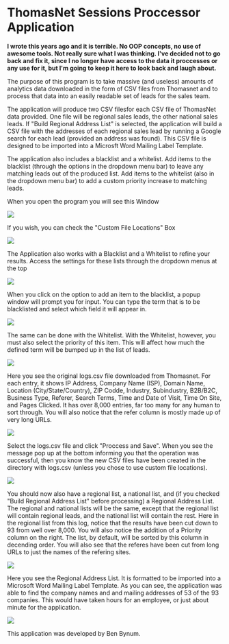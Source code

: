 # ThomasNet Sessions Proccessor Application

**I wrote this years ago and it is terrible. No OOP concepts, no use of awesome tools. Not really sure what I was thinking. I've decided not to go back and fix it, since I no longer have access to the data it proccesses or any use for it, but I'm going to keep it here to look back and laugh about.**

The purpose of this program is to take massive (and useless) amounts of analytics data downloaded in the form of CSV files from 
Thomasnet and to process that data into an easily readable set of leads for the sales team. 

The application will produce two CSV filesfor each CSV file of ThomasNet data provided. One file will be regional sales leads, 
the other national sales leads. If "Build Regional Address List" is selected, the application will build a CSV file with the addresses
of each regional sales lead by running a Google search for each lead (provided an address was found). This CSV file is designed to be
imported into a Microsft Word Mailing Label Template.

The application also includes a blacklist and a whitelist. Add items to the blacklist (through the options in the dropdown menu bar) to
leave any matching leads out of the produced list. Add items to the whitelist (also in the dropdown menu bar) to add a custom priority
increase to matching leads.

When you open the program you will see this Window

![](https://i.imgur.com/sQB15dk.jpg)



If you wish, you can check the "Custom File Locations" Box

![](https://i.imgur.com/225nT4o.jpg)


The Application also works with a Blacklist and a Whitelist to refine your results. Access the settings for these lists through the dropdown menus at the top

![](https://i.imgur.com/vfVLgbZ.jpg)



When you click on the option to add an item to the blacklist, a popup window will prompt you for input. You can type the term that is to be blacklisted and select which field it will appear in.

![](https://i.imgur.com/6yx6YFS.jpg)



The same can be done with the Whitelist. With the Whitelist, however, you must also select the priority of this item. This will affect how much the defined term will be bumped up in the list of leads.

![](https://i.imgur.com/EEh6wyq.jpg)



Here you see the original logs.csv file downloaded from Thomasnet. For each entry, it shows IP Address, Company Name (ISP), Domain Name, Location (City/State/Country), ZIP Codde, Industry, Subindustry, B2B/B2C, Business Type, Referer, Search Terms, Time and Date of Visit, Time On Site, and Pages Clicked. It has over 8,000 entries, far too many for any human to sort through. You will also notice that the refer column is mostly made up of very long URLs.

![](https://i.imgur.com/HnTraPH.jpg)



Select the logs.csv file and click "Proccess and Save". When you see the message pop up at the bottom informing you that the operation was successful, then you know the new CSV files have been created in the directory with logs.csv (unless you chose to use custom file locations).

![](https://i.imgur.com/U9CPSrV.jpg)



You should now also have a regional list, a national list, and (if you checked "Build Regional Address List" before processing) a Regional Address List. The regional and national lists will be the same, except that the regional list will contain regional leads, and the national list will contain the rest. Here in the regional list from this log, notice that the results have been cut down to 93 from well over 8,000. You will also notice the addition of a Priority column on the right. The list, by default, will be sorted by this column in decending order. You will also see that the referes have been cut from long URLs to just the names of the refering sites. 

![](https://i.imgur.com/RIsy8za.jpg)



Here you see the Regional Address List. It is formatted to be imported into a Microsoft Word Mailing Label Template. As you can see, the application was able to find the company names and and mailing addresses of 53 of the 93 companies. This would have taken hours for an employee, or just about minute for the application. 

![](https://i.imgur.com/xHoSorF.jpg)

This application was developed by Ben Bynum.
